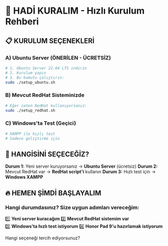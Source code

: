 # 🚀 HADİ KURALIM - Hızlı Kurulum Rehberi

## 📋 **KURULUM SEÇENEKLERİ**

### **A) Ubuntu Server (ÖNERİLEN - ÜCRETSİZ)**
```bash
# 1. Ubuntu Server 22.04 LTS indirin
# 2. Kurulum yapın  
# 3. Bu komutu çalıştırın:
sudo ./setup_ubuntu.sh
```

### **B) Mevcut RedHat Sisteminizde**
```bash
# Eğer zaten RedHat kullanıyorsanız:
sudo ./setup_redhat.sh
```

### **C) Windows'ta Test (Geçici)**
```bash
# XAMPP ile hızlı test
# Sadece geliştirme için
```

## 🎯 **HANGİSİNİ SEÇECEĞİZ?**

**Durum 1:** Yeni server kuruyorsanız → **Ubuntu Server** (ücretsiz)
**Durum 2:** Mevcut RedHat var → **RedHat script'i** kullanın
**Durum 3:** Hızlı test için → **Windows XAMPP**

## 🔥 **HEMEN ŞİMDİ BAŞLAYALIM**

### Hangi durumdasınız? Size uygun adımları vereceğim:

1️⃣ **Yeni server kuracağım**
2️⃣ **Mevcut RedHat sistemim var**  
3️⃣ **Windows'ta hızlı test istiyorum**
4️⃣ **Honor Pad 9'u hazırlamak istiyorum**

Hangi seçeneği tercih ediyorsunuz?
